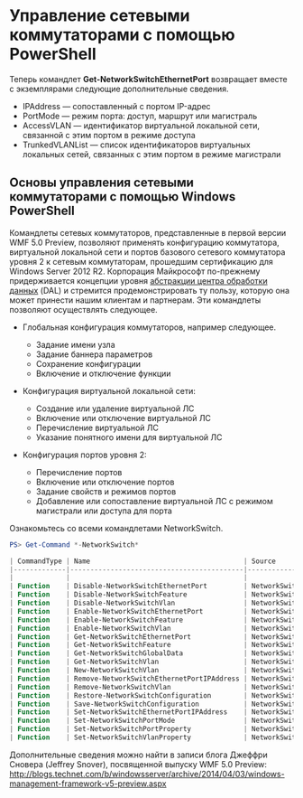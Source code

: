# Управление сетевыми коммутаторами с помощью PowerShell

Теперь командлет **Get-NetworkSwitchEthernetPort** возвращает вместе с экземплярами следующие дополнительные сведения.
-   IPAddress — сопоставленный с портом IP-адрес
-   PortMode — режим порта: доступ, маршрут или магистраль
-   AccessVLAN — идентификатор виртуальной локальной сети, связанной с этим портом в режиме доступа
-   TrunkedVLANList — список идентификаторов виртуальных локальных сетей, связанных с этим портом в режиме магистрали

## Основы управления сетевыми коммутаторами с помощью Windows PowerShell
Командлеты сетевых коммутаторов, представленные в первой версии WMF 5.0 Preview, позволяют применять конфигурацию коммутатора, виртуальной локальной сети и портов базового сетевого коммутатора уровня 2 к сетевым коммутаторам, прошедшим сертификацию для Windows Server 2012 R2. Корпорация Майкрософт по-прежнему придерживается концепции уровня [абстракции центра обработки данных](http://technet.microsoft.com/en-us/cloud/dal.aspx) (DAL) и стремится продемонстрировать ту пользу, которую она может принести нашим клиентам и партнерам. Эти командлеты позволяют осуществлять следующее.

-   Глобальная конфигурация коммутаторов, например следующее.
    -   Задание имени узла
    -   Задание баннера параметров
    -   Сохранение конфигурации
    -   Включение и отключение функции

-   Конфигурация виртуальной локальной сети:
    -   Создание или удаление виртуальной ЛС
    -   Включение или отключение виртуальной ЛС
    -   Перечисление виртуальной ЛС
    -   Указание понятного имени для виртуальной ЛС

-   Конфигурация портов уровня 2:
    -   Перечисление портов
    -   Включение или отключение портов
    -   Задание свойств и режимов портов
    -   Добавление или сопоставление виртуальной ЛС с режимом магистрали или доступа для порта

Ознакомьтесь со всеми командлетами NetworkSwitch.

```powershell
PS> Get-Command *-NetworkSwitch*

| CommandType | Name                                      | Source        |
|-------------|-------------------------------------------|---------------|
|             |                                           |               |
| Function    | Disable-NetworkSwitchEthernetPort         | NetworkSwitch |
| Function    | Disable-NetworkSwitchFeature              | NetworkSwitch |
| Function    | Disable-NetworkSwitchVlan                 | NetworkSwitch |
| Function    | Enable-NetworkSwitchEthernetPort          | NetworkSwitch |
| Function    | Enable-NetworkSwitchFeature               | NetworkSwitch |
| Function    | Enable-NetworkSwitchVlan                  | NetworkSwitch |
| Function    | Get-NetworkSwitchEthernetPort             | NetworkSwitch |
| Function    | Get-NetworkSwitchFeature                  | NetworkSwitch |
| Function    | Get-NetworkSwitchGlobalData               | NetworkSwitch |
| Function    | Get-NetworkSwitchVlan                     | NetworkSwitch |
| Function    | New-NetworkSwitchVlan                     | NetworkSwitch |
| Function    | Remove-NetworkSwitchEthernetPortIPAddress | NetworkSwitch |
| Function    | Remove-NetworkSwitchVlan                  | NetworkSwitch |
| Function    | Restore-NetworkSwitchConfiguration        | NetworkSwitch |
| Function    | Save-NetworkSwitchConfiguration           | NetworkSwitch |
| Function    | Set-NetworkSwitchEthernetPortIPAddress    | NetworkSwitch |
| Function    | Set-NetworkSwitchPortMode                 | NetworkSwitch |
| Function    | Set-NetworkSwitchPortProperty             | NetworkSwitch |
| Function    | Set-NetworkSwitchVlanProperty             | NetworkSwitch |
```

Дополнительные сведения можно найти в записи блога Джеффри Сновера (Jeffrey Snover), посвященной выпуску WMF 5.0 Preview: <http://blogs.technet.com/b/windowsserver/archive/2014/04/03/windows-management-framework-v5-preview.aspx>


<!--HONumber=Aug16_HO3-->


